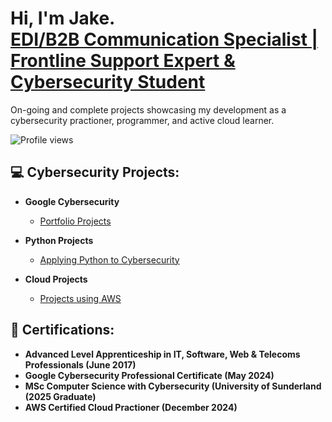 <h1>Hi, I'm Jake. <br/><a href="https://www.linkedin.com/in/jake-wilson-874559265/">EDI/B2B Communication Specialist | Frontline Support Expert & Cybersecurity Student</a></h1>

<p>On-going and complete projects showcasing my development as a cybersecurity practioner, programmer, and active cloud learner.</p>

![Profile views](https://komarev.com/ghpvc/?username=Ywilbcn)

<h2>💻 Cybersecurity Projects:</h2>

- <b>Google Cybersecurity</b>
  - [Portfolio Projects](https://github.com/wilbcn/Google-Cybersecurity/tree/main)

- <b>Python Projects</b>
  - [Applying Python to Cybersecurity](https://github.com/wilbcn/Applying-Python-to-Cybersecurity)
 
- <b>Cloud Projects</b>
  - [Projects using AWS](https://github.com/wilbcn/AWS-Projects)
 
<h2>📄 Certifications:</h2>

- <b>Advanced Level Apprenticeship in IT, Software, Web & Telecoms Professionals (June 2017)</b>
- <b>Google Cybersecurity Professional Certificate (May 2024)</b>
- <b>MSc Computer Science with Cybersecurity (University of Sunderland (2025 Graduate) </b>
- <b>AWS Certified Cloud Practioner (December 2024)</b>




